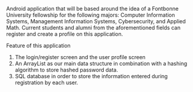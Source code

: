 Android application that will be based around the idea of a Fontbonne University fellowship for the following majors:
Computer Information Systems, Management Information Systems, Cybersecurity, and Applied Math. 
Current students and alumni from the aforementioned fields can register and create a profile on this application.

Feature of this application

1. The login/register screen and the user profile screen
2. An ArrayList as our main data structure in combination with a hashing algorithm to store hashed password data. 
3. SQL database in order to store the information entered during registration by each user.

